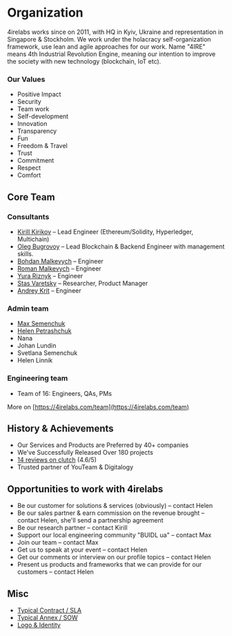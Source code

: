 # Organization

4irelabs works since on 2011, with HQ in Kyiv, Ukraine and representation in Singapore & Stockholm. We work under the holacracy self-organization framework, use lean and agile approaches for our work. Name "4IRE" means 4th Industrial Revolution Engine, meaning our intention to improve the society with new technology \(blockchain, IoT etc\).

### Our Values

* Positive Impact
* Security
* Team work
* Self-development
* Innovation
* Transparency
* Fun
* Freedom & Travel
* Trust
* Commitment
* Respect
* Comfort

## Core Team

### Consultants

* [​Kirill Kirikov​](kirill-kirikov.md) – Lead Engineer \(Ethereum/Solidity, Hyperledger, Multichain\)
* ​[Oleg​ Bugrovoy](oleg-bugrovoy.md) – Lead Blockchain & Backend Engineer with management skills.
* ​[Bohdan​ Malkevych](bohdan-malkevych.md) – Engineer
* [Roman Malkevych](roman-malkevych.md) – Engineer
* [Yura Riznyk](yura-riznyk.md) – Engineer
* [Stas Varetsky](stas-varetsky.md) – Researcher, Product Manager
* [Andrey Krit](andrey-krit.md) – Engineer

### Admin team

* [Max Semenchuk](max-semenchuk.md)
* [Helen Petrashchuk](helen-petrashchuk.md)
* Nana
* Johan Lundin
* Svetlana Semenchuk
* Helen Linnik

### Engineering team

* Team of 16: Engineers, QAs, PMs

​More on [https://4irelabs.com/team](https://4irelabs.com/team)

## History & Achievements

* Our Services and Products are Preferred by 40+ companies
* We've Successfully Released Over 180 projects
* [14 reviews on clutch](https://clutch.co/profile/4ire-labs) \(4.6/5\)
* Trusted partner of YouTeam & Digitalogy

## Opportunities to work with 4irelabs

* Be our customer for solutions & services \(obviously\) – contact Helen
* Be our sales partner & earn commission on the revenue brought  – contact Helen, she'll send a partnership agreement
* Be our research partner – contact Kirill
* Support our local engineering community "BUIDL ua" – contact Max
* Join our team – contact Max
* Get us to speak at your event – contact Helen
* Get our comments or interview on our profile topics – contact Helen
* Present us products and frameworks that we can provide for our customers – contact Helen

## Misc

* [Typical Contract / SLA](https://docs.google.com/document/d/1M8x0KbDXAgxnHYF6xKkRFF4SwDP28rrRdzV6mdImxrM/edit?usp=drive_web&ouid=106088990650229192528)
* [Typical Annex / SOW](https://docs.google.com/document/d/1bJ9zJi8Gs01I7KGkZtWReZllalLEMnwZwD6OUW4jpo4/edit)
* [Logo & Identity](https://www.figma.com/file/TBaNlFwSZ3i9mB7UdN1wCD44/4IRE-Style-Guide?node-id=315%3A2)

